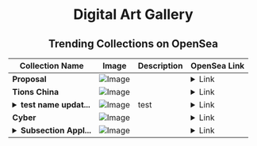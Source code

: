 <div align="center">

# Digital Art Gallery

## Trending Collections on OpenSea

| Collection Name                       | Image                                                                                     | Description                       | OpenSea Link                                                                                          |
|---------------------------------------|-------------------------------------------------------------------------------------------|-----------------------------------|--------------------------------------------------------------------------------------------------------|
| **Proposal** | ![Image](https://i.seadn.io/s/raw/files/304930289b210a6ff43083c0d7e0f397.jpg?w=500&auto=format?w=200&auto=format) |  | <details><summary>Link</summary>[Proposal](https://opensea.io/collection/proposal-12)</details> |
| **Tions China** | ![Image](https://i.seadn.io/s/raw/files/700b1d91ffb12a47c6d1335e9c90c7fa.jpg?w=500&auto=format?w=200&auto=format) |  | <details><summary>Link</summary>[Tions China](https://opensea.io/collection/tions-china)</details> |
| **<details><summary>test name updat...</summary>test name update 3</details>** | ![Image](https://i.seadn.io/s/raw/files/b59161c644a2852a166803673363adf3.gif?w=500&auto=format?w=200&auto=format) | test | <details><summary>Link</summary>[test name update 3](https://opensea.io/collection/test-name-update-3)</details> |
| **Cyber** | ![Image](https://i.seadn.io/s/raw/files/83d4f551694d791ebd173a341a5574ad.jpg?w=500&auto=format?w=200&auto=format) |  | <details><summary>Link</summary>[Cyber](https://opensea.io/collection/cyber-193)</details> |
| **<details><summary>Subsection Appl...</summary>Subsection Applicable</details>** | ![Image](https://i.seadn.io/s/raw/files/af7288fac0639f375423670be5239659.jpg?w=500&auto=format?w=200&auto=format) |  | <details><summary>Link</summary>[Subsection Applicable](https://opensea.io/collection/subsection-applicable)</details> |

</div>